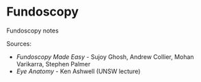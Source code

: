 # Fundoscopy
Fundoscopy notes

Sources: 
<ul>
  <li><i>Fundoscopy Made Easy</i> - Sujoy Ghosh, Andrew Collier, Mohan Varikarra, Stephen Palmer</li>
  <li><i>Eye Anatomy</i> - Ken Ashwell (UNSW lecture) 
</ul>

